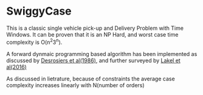 # SwiggyCase

This is a classic single vehicle pick-up and Delivery Problem with Time Windows. It can be proven that it is an NP Hard, and worst case time complexity is O(n<sup>2</sup>3<sup>n</sup>).

A forward dynmaic programming based algorithm has been implemented as discussed by [Desrosiers et al(1986)](http://www.tandfonline.com/doi/abs/10.1080/01966324.1986.10737198), and further surveyed by [Lakel et al(2016)](http://bora.uib.no/bitstream/handle/1956/15817/148682815.pdf?sequence=1)

As discussed in lietrature, because of constraints the average case complexity increases linearly with N(number of orders)
